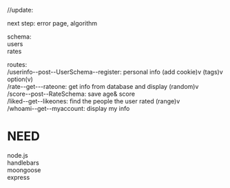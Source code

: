 
//update:

next step: error page, algorithm



schema:<br>
 users<br>
 rates<br>
 
routes:<br>
 /userinfo--post--UserSchema--register: personal info (add cookie)v (tags)v option(v)<br>
 /rate--get---rateone: get info from database and display (random)v <br>
 /score--post--RateSchema: save age& score <br>
 /liked--get--likeones: find the people the user rated (range)v<br>
 /whoami--get--myaccount: display my info<br>











# NEED

node.js<br>
handlebars <br>
moongoose<br>
express <br>


